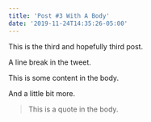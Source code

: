 ```yaml
---
title: 'Post #3 With A Body'
date: '2019-11-24T14:35:26-05:00'
---
```

This is the third and hopefully third post.

A line break in the tweet.

<!--more-->

This is some content in the body.

And a little bit more. 

> This is a quote in the body.

